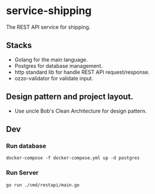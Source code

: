 # service-shipping
The REST API service for shipping.

## Stacks
* Golang for the main language.
* Postgres for database management.
* http standard lib for handle REST API request/response.
* ozzo-validator for validate input.

## Design pattern and project layout.
* Use uncle Bob's Clean Architecture for design pattern. 

## Dev
### Run database
```docker-compose -f docker-compose.yml up -d postgres```
### Run Server
```go run ./cmd/restapi/main.go```
